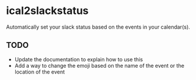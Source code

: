 # ical2slackstatus
Automatically set your slack status based on the events in your calendar(s).

## TODO
* Update the documentation to explain how to use this
* Add a way to change the emoji based on the name of the event or the location of the event